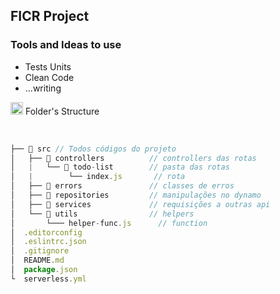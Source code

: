 ## FICR Project

### Tools and Ideas to use 
- Tests Units
- Clean Code
- ...writing

<div class="folder-structure">
    <div class="title">
        <img width="20" src="https://github.githubassets.com/images/icons/emoji/unicode/2139.png"/> 
        <span>Folder's Structure</span>
    </div>
</div>
<br>

```javascript

├── 📂 src // Todos códigos do projeto
│   ├── 📂 controllers          // controllers das rotas
│   |   └── 📂 todo-list        // pasta das rotas
│   |        └── index.js       // rota
│   ├── 📂 errors               // classes de erros
│   ├── 📂 repositories         // manipulações no dynamo
│   ├── 📂 services             // requisições a outras api
│   └── 📂 utils                // helpers
│       └─── helper-func.js      // function 
│  .editorconfig
│  .eslintrc.json
│  .gitignore
│  README.md  
│  package.json
└  serverless.yml
```